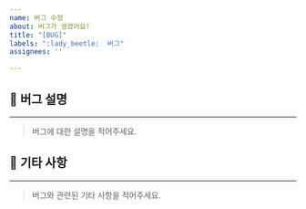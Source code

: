 ```yaml
---
name: 버그 수정
about: 버그가 생겼어요!
title: "[BUG]"
labels: ":lady_beetle:  버그"
assignees: ''

---
```


## 🐞 버그 설명
---
> 버그에 대한 설명을 적어주세요.

## 🎸 기타 사항
---
> 버그와 관련된 기타 사항을 적어주세요.
